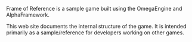 Frame of Reference is a sample game built using the OmegaEngine and AlphaFramework.

This web site documents the internal structure of the game. It is intended primarily as a sample/reference for developers working on other games.
